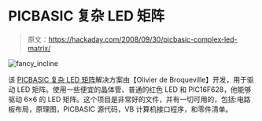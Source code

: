 # PICBASIC 复杂 LED 矩阵

> 原文：<https://hackaday.com/2008/09/30/picbasic-complex-led-matrix/>

![](img/8e5946dd30f49a8858aee0c2b2712edb.png "fancy_incline")

该 [PICBASIC 复杂 LED 矩阵](http://users.picbasic.org/projects/FANCY%20LEDS/fancy_leds.htm)解决方案由【Olivier de Broqueville】开发，用于驱动 LED 矩阵。使用一些便宜的晶体管、普通的红色 LED 和 PIC16F628，他能够驱动 6×6 的 LED 矩阵。这个项目是非常好的文件，并有一切可用的，包括:电路板布局，原理图，PICBASIC 源代码，VB 计算机接口程序，和零件清单。
